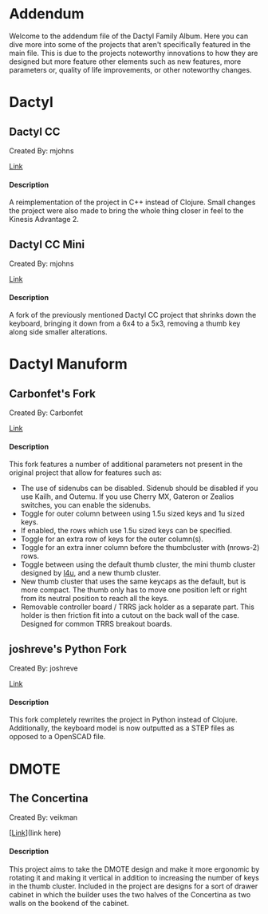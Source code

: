 # Addendum

Welcome to the addendum file of the Dactyl Family Album. Here you can dive more into some of the projects that aren't specifically featured in the main file. This is due to the projects noteworthy innovations to how they are designed but more feature other elements such as new features, more parameters or, quality of life improvements, or other noteworthy changes.  

# Dactyl

## Dactyl CC

Created By: mjohns 

[Link](https://github.com/mjohns/dactyl-cc)

#### Description

A reimplementation of the project in C++ instead of Clojure. Small changes the project were also made to bring the whole thing closer in feel to the Kinesis Advantage 2.

## Dactyl CC Mini

Created By: mjohns 

[Link](https://github.com/mjohns/dactyl-cc-mini)

#### Description

A fork of the previously mentioned Dactyl CC project that shrinks down the keyboard, bringing it down from a 6x4 to a 5x3, removing a thumb key along side smaller alterations.  



# Dactyl Manuform

## Carbonfet's Fork

Created By: Carbonfet

[Link](https://github.com/carbonfet/dactyl-manuform)

#### Description

This fork features a number of additional parameters not present in the original project that allow for features such as: 

- The use of sidenubs can be disabled. Sidenub should be disabled if you use Kailh, and Outemu. If you use Cherry MX, Gateron or Zealios switches, you can enable the sidenubs.
- Toggle for outer column between using 1.5u sized keys and 1u sized keys.
- If enabled, the rows which use 1.5u sized keys can be specified.
- Toggle for an extra row of keys for the outer column(s).
- Toggle for an extra inner column before the thumbcluster with (nrows-2) rows.
- Toggle between using the default thumb cluster, the mini thumb cluster designed by [l4u](https://github.com/l4u/dactyl-manuform-mini-keyboard), and a new thumb cluster.
- New thumb cluster that uses the same keycaps as the default, but is more compact. The thumb only has to move one position left or right from its neutral position to reach all the keys. 
- Removable controller board / TRRS jack holder as a separate part. This holder is then friction fit into a cutout on the back wall of the case. Designed for common TRRS breakout boards. 

## joshreve's Python Fork

Created By: joshreve

[Link](https://github.com/joshreve/dactyl-keyboard)

#### Description

This fork completely rewrites the project in Python instead of Clojure. Additionally, the keyboard model is now outputted as a STEP files as opposed to a OpenSCAD file. 



# DMOTE

## The Concertina

Created By: veikman

[[Link](https://github.com/veikman/dactyl-keyboard)](link here)

#### Description

This project aims to take the DMOTE design and make it more ergonomic by rotating it and making it vertical in addition to increasing the number of keys in the thumb cluster. Included in the project are designs for a sort of drawer cabinet in which the builder uses the two halves of the Concertina as two walls on the bookend of the cabinet. 

